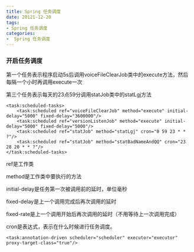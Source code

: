 ```yaml
---
title: Spring 任务调度
date: 20121-12-20
tags:
- Spring 任务调度
categories:
-  Spring 任务调度
---
```


### 开启任务调度

第一个任务表示程序启动5s后调用voiceFileClearJob类中的execute方法，然后每隔一个小时再调用execute一次

第三个任务表示每天的23点59分调用statJob类中的statLgj方法

```
<task:scheduled-tasks>  
    <task:scheduled ref="voiceFileClearJob" method="execute" initial-delay="5000" fixed-delay="3600000"/>
	<task:scheduled ref="versionListenJob" method="execute" initial-delay="5000" fixed-delay="5000"/>
	<task:scheduled ref="statJob" method="statLgj" cron="0 59 23 * * ?"/>
	<task:scheduled ref="statJob" method="statBadNameAndQQ" cron="23 28 20 * * ?"/>
</task:scheduled-tasks>
```

ref是工作类

method是工作类中要执行的方法

initial-delay是任务第一次被调用前的延时，单位毫秒

fixed-delay是上一个调用完成后再次调用的延时

fixed-rate是上一个调用开始后再次调用的延时（不用等待上一次调用完成）

cron是表达式，表示在什么时候进行任务调度。

```
<task:annotation-driven scheduler="scheduler" executor="executor" proxy-target-class="true"/>
```

